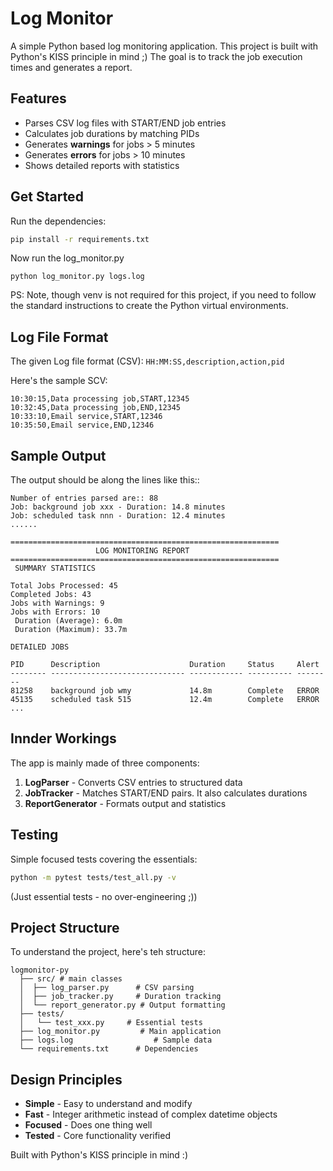 # Log Monitor

A simple Python based log monitoring application.
This project is built with Python's KISS principle in mind ;)
The goal is to track the job execution times and generates a report.

## Features

- Parses CSV log files with START/END job entries
- Calculates job durations by matching PIDs  
- Generates **warnings** for jobs > 5 minutes
- Generates **errors** for jobs > 10 minutes
- Shows detailed reports with statistics

## Get Started 

Run the dependencies:
```bash
pip install -r requirements.txt
```

Now run the log_monitor.py
```
python log_monitor.py logs.log
```

PS: Note, though venv is not required for this project, if you need to follow the standard 
instructions to create the Python virtual environments.

## Log File Format
The given Log file format (CSV): `HH:MM:SS,description,action,pid`

Here's the sample SCV:

```csv
10:30:15,Data processing job,START,12345
10:32:45,Data processing job,END,12345
10:33:10,Email service,START,12346
10:35:50,Email service,END,12346
```

## Sample Output

The output should be along the lines like this::

```
Number of entries parsed are:: 88
Job: background job xxx - Duration: 14.8 minutes
Job: scheduled task nnn - Duration: 12.4 minutes
......

============================================================
                   LOG MONITORING REPORT                    
============================================================
 SUMMARY STATISTICS

Total Jobs Processed: 45
Completed Jobs: 43
Jobs with Warnings: 9
Jobs with Errors: 10
 Duration (Average): 6.0m
 Duration (Maximum): 33.7m

DETAILED JOBS

PID      Description                    Duration     Status     Alert   
-------- ------------------------------ ------------ ---------- --------
81258    background job wmy             14.8m        Complete   ERROR   
45135    scheduled task 515             12.4m        Complete   ERROR   
...
```

## Innder Workings

The app is mainly made of three components: 

1. **LogParser** - Converts CSV entries to structured data
2. **JobTracker** - Matches START/END pairs. It also calculates durations  
3. **ReportGenerator** - Formats output and statistics


## Testing

Simple focused tests covering the essentials:

```bash
python -m pytest tests/test_all.py -v
```

(Just essential tests - no over-engineering ;))

## Project Structure

To understand the project, here's teh structure:

```
logmonitor-py
  ├── src/ # main classes
  │  ├── log_parser.py      # CSV parsing  
  │  ├── job_tracker.py     # Duration tracking
  │  └── report_generator.py # Output formatting
  ├── tests/
  │   └── test_xxx.py     # Essential tests
  ├── log_monitor.py         # Main application
  ├── logs.log                  # Sample data
  └── requirements.txt      # Dependencies
```

## Design Principles

- **Simple** - Easy to understand and modify
- **Fast** - Integer arithmetic instead of complex datetime objects
- **Focused** - Does one thing well
- **Tested** - Core functionality verified

Built with Python's KISS principle in mind :)